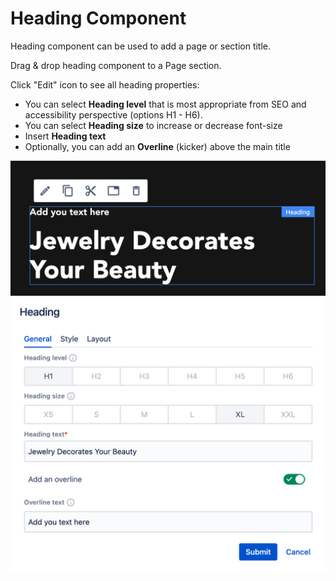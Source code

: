 # Heading Component

Heading component can be used to add a page or section title.

Drag & drop heading component to a Page section.

Click "Edit" icon to see all heading properties:

- You can select **Heading level** that is most appropriate from SEO and accessibility perspective (options H1 - H6).
- You can select **Heading size** to increase or decrease font-size
- Insert **Heading text** 
- Optionally, you can add an **Overline** (kicker) above the main title

![Heading Example](heading-example.png "Heading rendered on a page")
![Heading Dialog](dialog.png "Heading general properties")
